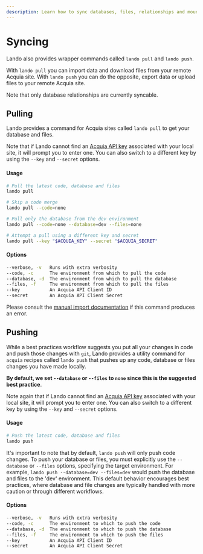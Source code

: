```yaml
---
description: Learn how to sync databases, files, relationships and mounts between your local Lando site and your remote Acquia site.
---
```


# Syncing

Lando also provides wrapper commands called `lando pull` and `lando push`.

With `lando pull` you can import data and download files from your remote Acquia site. With `lando push` you can do the opposite, export data or upload files to your remote Acquia site.

Note that only database relationships are currently syncable.

## Pulling

Lando provides a command for Acquia sites called `lando pull` to get your database and files.

Note that if Lando cannot find an [Acquia API key](https://docs.acquia.com/acquia-cloud-platform/develop-apps/api/auth) associated with your local site, it will prompt you to enter one. You can also switch to a different key by using the  `--key` and `--secret` options.

#### Usage

```bash
# Pull the latest code, database and files
lando pull

# Skip a code merge
lando pull --code=none

# Pull only the database from the dev environment
lando pull --code=none --database=dev --files=none

# Attempt a pull using a different key and secret
lando pull --key "$ACQUIA_KEY" --secret "$ACQUIA_SECRET"
```

#### Options

```bash
--verbose, -v   Runs with extra verbosity
--code, -c      The environment from which to pull the code
--database, -d  The environment from which to pull the database
--files, -f     The environment from which to pull the files
--key           An Acquia API Client ID
--secret        An Acquia API Client Secret
```

Please consult the [manual import documentation](./guides/manually-importing-databases.md) if this command produces an error.

## Pushing

While a best practices workflow suggests you put all your changes in code and push those changes with `git`, Lando provides a utility command for `acquia` recipes called `lando push` that pushes up any code, database or files changes you have made locally.

**By default, we set `--database` or `--files` to `none` since this is the suggested best practice**.

Note again that if Lando cannot find an [Acquia API key](https://docs.acquia.com/acquia-cloud-platform/develop-apps/api/auth) associated with your local site, it will prompt you to enter one. You can also switch to a different key by using the  `--key` and `--secret` options.

#### Usage

```bash
# Push the latest code, database and files
lando push
```

It's important to note that by default, `lando push` will only push code changes. To push your database or files, you must explicitly use the `--database` or `--files` options, specifying the target environment. For example, `lando push --database=dev --files=dev` would push the database and files to the 'dev' environment. This default behavior encourages best practices, where database and file changes are typically handled with more caution or through different workflows.

#### Options

```bash
--verbose, -v   Runs with extra verbosity
--code, -c      The environment to which to push the code
--database, -d  The environment to which to push the database
--files, -f     The environment to which to push the files
--key           An Acquia API Client ID
--secret        An Acquia API Client Secret
```
